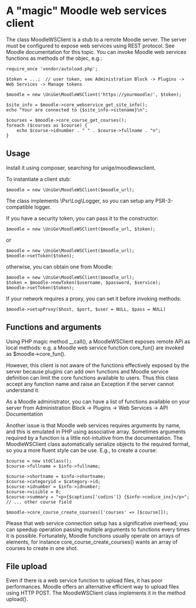 # A "magic" Moodle web services client

The class MoodleWSClient is a stub to a remote Moodle server. The server must be
configured to expose web services using REST protocol. See Moodle documentation
for this topic.
You can invoke Moodle web services functions as methods of the objec, e.g.:  

```
require_once 'vendor/autoload.php';

$token = ...;  // user token, see Administration Block -> Plugins -> Web Services -> Manage tokens

$moodle = new \UniGe\MoodleWSClient('https://yourmoodle/', $token);

$site_info = $moodle->core_webservice_get_site_info();
echo "Your are connected to {$site_info->sitename}\n";

$courses = $moodle->core_course_get_courses();
foreach ($courses as $course) {
    echo $course->idnumber . " " . $course->fullname . "n";
}

```

## Usage

Install it using composer, searching for unige/moodlewsclient.

To instantiate a client stub:

```
$moodle = new \UniGe\MoodleWSClient($moodle_url);
```

The class implements \Psr\Log\Logger, so you can setup any PSR-3-compatible logger.

If you have a security token, you can pass it to the constructor:

```
$moodle = new \UniGe\MoodleWSClient($moodle_url, $token);
```
or 
```
$moodle = new \UniGe\MoodleWSClient($moodle_url);
$moodle->setToken($token);
```

otherwise, you can obtain one from Moodle:

```
$moodle = new \UniGe\MoodleWSClient($moodle_url);
$token = $moodle->newToken($username, $password, $service);
$moodle->setToken($token);
```

If your network requires a proxy, you can set it before invoking methods:
```
$moodle->setupProxy($host, $port, $user = NULL, $pass = NULL)

```

## Functions and arguments

Using PHP magic method __call(), a MoodleWSClient exposes remote API as local
methods: e.g. a Moodle web service function core_fun() are invoked as $moodle->core_fun().

However, this client is not aware of the functions effectively exposed by the
server because plugins can add own functions and Moodle service definition
can limit the core functions available to users. Thus this class accept any 
function name and raise an Exception if the server cannot understand it.

As a Moodle administrator, you can have a list of functions available on your
server from Administration Block -> Plugins -> Web Services -> API Documentation

Another issue is that Moodle web services requires arguments by name, and this
is emulated in PHP using associative array. Sometimes arguments required by
a function is a little not-intuitive from the documentation.
The MoodleWSClient class automatically serialize objects to the required format,
so you a more fluent style can be use. E.g., to create a course:

```
$course = new stdClass();
$course->fullname = $info->fullname;

$course->shortname = $info->shortname;
$course->categoryid = $category->id;
$course->idnumber = $info->idnumber;
$course->visible = 0;
$course->summary = "<p>{$captions['codins']} {$info->codice_ins}</p>";
// ... other course field

$moodle->core_course_create_courses(['courses' => [$course]]);
```

Please that web service connection setup has a significative overhead;
you can speedup operation passing multiple arguments to functions every
times it is possible. Fortunately, Moodle functions usually operate on arrays
of elements, for instance core_course_create_courses() wants an array of courses
to create in one shot.

## File upload

Even if there is a web service function to upload files, it has poor performances.
Moodle offers an alternative efficient way to upload files using HTTP POST.
The MoodleWSClient class implements it in the method upload().

